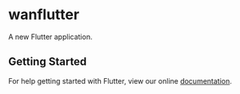 # wanflutter

A new Flutter application.

## Getting Started

For help getting started with Flutter, view our online
[documentation](https://flutter.io/).
